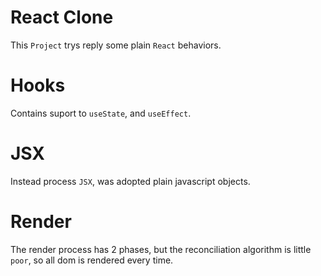 # React Clone #
This `Project` trys reply some plain `React` behaviors.

# Hooks #
Contains suport to `useState`, and `useEffect`.

# JSX #
Instead process `JSX`, was adopted plain javascript objects.

# Render #
The render process has 2 phases, but the reconciliation algorithm is little `poor`, so all dom is rendered every time.